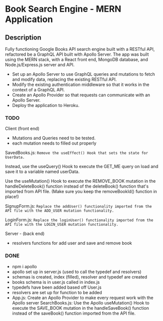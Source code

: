 # Book Search Engine - MERN Application 

## Description 

Fully functioning Google Books API search engine built with a RESTful API, refactored be a GraphQL API built with Apollo Server. The app was built using the MERN stack, with a React front end, MongoDB database, and Node.js/Express.js server and API.

- Set up an Apollo Server to use GraphQL queries and mutations to fetch and modify data, replacing the existing RESTful API.
- Modify the existing authentication middleware so that it works in the context of a GraphQL API.
- Create an Apollo Provider so that requests can communicate with an Apollo Server.
- Deploy the application to Heroku.

### TODO

Client (front end)
- Mutations and Queries need to be tested.
- each mutation needs to filled out properly

SavedBooks.js: `Remove the useEffect() Hook that sets the state for UserData.`

Instead, use the useQuery() Hook to execute the GET_ME query on load and save it to a variable named userData.

Use the useMutation() Hook to execute the REMOVE_BOOK mutation in the handleDeleteBook() function instead of the deleteBook() function that's imported from API file. (Make sure you keep the removeBookId() function in place!)

SignupForm.js: `Replace the addUser() functionality imported from the API file with the ADD_USER mutation functionality.`

LoginForm.js: `Replace the loginUser() functionality imported from the API file with the LOGIN_USER mutation functionality.`

Server - (back end)
- resolvers functions for add user and save and remove book   


 



### DONE

- npm i apollo
- apollo set up in server.js (used to call the typedef and resolvers)
- schemas is created, index (filled), resolver and typedef are created
- books schema is in user.js called in index.js
- typedefs have been added based off User.js
- resolvers are set up for function to be added
- App.js: Create an Apollo Provider to make every request work with the Apollo server SearchBooks.js: Use the Apollo useMutation() Hook to execute the SAVE_BOOK mutation in the handleSaveBook() function instead of the saveBook() function imported from the API file.
